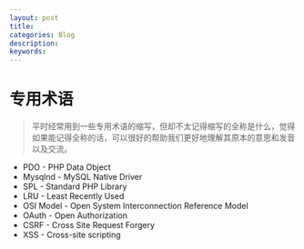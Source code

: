 ```yaml
---
layout: post
title:
categories: Blog
description:
keywords:
---
```


# 专用术语

> 平时经常用到一些专用术语的缩写，但却不太记得缩写的全称是什么，觉得如果能记得全称的话，可以很好的帮助我们更好地理解其原本的意思和发音以及交流。

- PDO - PHP Data Object
- Mysqlnd - MySQL Native Driver
- SPL - Standard PHP Library
- LRU - Least Recently Used
- OSI Model - Open System Interconnection Reference Model
- OAuth - Open Authorization
- CSRF - Cross Site Request Forgery
- XSS - Cross-site scripting
